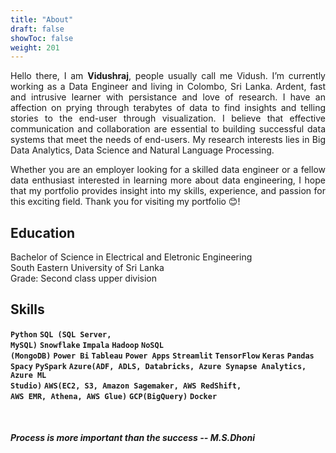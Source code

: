 ```yaml
---
title: "About"
draft: false
showToc: false
weight: 201
--- 
```


<div style="text-align: justify"> Hello there, I am <b>Vidushraj</b>, people usually call me Vidush. I’m currently working as a Data Engineer and living in Colombo, Sri Lanka. Ardent, fast and intrusive learner with persistance and love of research. I have an affection on prying through terabytes of data to find insights and telling stories to the end-user through visualization. I believe that effective communication and collaboration are essential to building successful data systems that meet the needs of end-users. My research interests lies in Big Data Analytics, Data Science and  Natural Language Processing. 

Whether you are an employer looking for a skilled data engineer or a fellow data enthusiast interested in learning more about data engineering, I hope that my portfolio provides insight into my skills, experience, and passion for this exciting field. Thank you for visiting my portfolio 😊! </div>

## Education
Bachelor of Science in Electrical and Eletronic Engineering </br>
South Eastern University of Sri Lanka </br>
Grade: Second class upper division

## Skills
<code><b>Python</b></code>
<code><b>SQL (SQL Server, MySQL)</b></code>
<code><b>Snowflake</b></code>
<code><b>Impala</b></code>
<code><b>Hadoop</b></code>
<code><b>NoSQL (MongoDB)</b></code>
<code><b>Power Bi</b></code>
<code><b>Tableau</b></code>
<code><b>Power Apps</b></code>
<code><b>Streamlit</b></code>
<code><b>TensorFlow</b></code>
<code><b>Keras</b></code>
<code><b>Pandas</b></code>
<code><b>Spacy</b></code>
<code><b>PySpark</b></code>
<code><b>Azure(ADF, ADLS, Databricks, Azure Synapse Analytics, Azure ML Studio)</b></code>
<code><b>AWS(EC2, S3, Amazon Sagemaker, AWS RedShift, AWS EMR, Athena, AWS Glue)</b></code>
<code><b>GCP(BigQuery)</b></code>
<code><b>Docker</b></code>

</br>

##### Process is more important than the success -- <cite>M.S.Dhoni</cite>